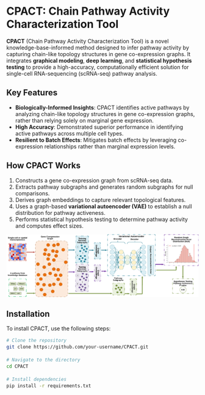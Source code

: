 # CPACT: Chain Pathway Activity Characterization Tool

**CPACT** (Chain Pathway Activity Characterization Tool) is a novel knowledge-base-informed method designed to infer pathway activity by capturing chain-like topology structures in gene co-expression graphs. It integrates **graphical modeling**, **deep learning**, and **statistical hypothesis testing** to provide a high-accuracy, computationally efficient solution for single-cell RNA-sequencing (scRNA-seq) pathway analysis.

## Key Features

- **Biologically-Informed Insights**: CPACT identifies active pathways by analyzing chain-like topology structures in gene co-expression graphs, rather than relying solely on marginal gene expression.
- **High Accuracy**: Demonstrated superior performance in identifying active pathways across multiple cell types.
- **Resilient to Batch Effects**: Mitigates batch effects by leveraging co-expression relationships rather than marginal expression levels.

## How CPACT Works

1. Constructs a gene co-expression graph from scRNA-seq data.
2. Extracts pathway subgraphs and generates random subgraphs for null comparisons.
3. Derives graph embeddings to capture relevant topological features.
4. Uses a graph-based **variational autoencoder (VAE)** to establish a null distribution for pathway activeness.
5. Performs statistical hypothesis testing to determine pathway activity and computes effect sizes.

![CPACT Overview](images/CPACT_overview.jpeg)

## Installation

To install CPACT, use the following steps:

```bash
# Clone the repository
git clone https://github.com/your-username/CPACT.git

# Navigate to the directory
cd CPACT

# Install dependencies
pip install -r requirements.txt
